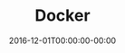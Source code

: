 ---
title: "Docker"
type: "repository"
layout: "docker"
date: 2016-12-01T00:00:00-00:00
slug: "docker"
draft: false
image: https://s3-us-west-2.amazonaws.com/cdn.ciims.io/erianna.ciims.io/docker.svg
description: "Docker images based on Alpine Linux v3.6"
docker_images:
  - { namespace: "charlesportwoodii", repo: "php", tag: "7.0" }
  - { namespace: "charlesportwoodii", repo: "php", tag: "7.1" }
  - { namespace: "charlesportwoodii", repo: "php", tag: "7.2" }
  - { namespace: "charlesportwoodii", repo: "nginx", tag: "mainline" }
  - { namespace: "charlesportwoodii", repo: "nginx", tag: "stable" }
---
